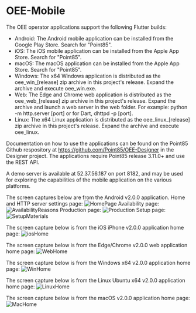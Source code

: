 # OEE-Mobile
The OEE operator applications support the following Flutter builds:
* Android: The Android mobile application can be installed from the Google Play Store.  Search for "Point85".  
* iOS: The iOS mobile application can be installed from the Apple App Store.  Search for "Point85".
* macOS: The macOS application can be installed from the Apple App Store.  Search for "Point85".  
* Windows: The x64 Windows application is distributed as the oee_win_[release] zip archive in this project's release. Expand the archive and execute oee_win.exe.
* Web: The Edge and Chrome web application is distributed as the oee_web_[release] zip archive in this project's release. Expand the archive and launch a web server in the web folder.  For example: python -m http.server [port] or for Dart, dhttpd -p [port].
* Linux: The x64 Linux application is distributed as the oee_linux_[release] zip archive in this project's release. Expand the archive and execute oee_linux.

Documentation on how to use the applications can be found on the Point85 Github respository at https://github.com/Point85/OEE-Designer in the Designer project.  The applications require Point85 release 3.11.0+ and use the REST API.

A demo server is available at 52.37.56.187 on port 8182, and may be used for exploring the capabilities of the mobile application on the various platforms.

The screen captures below are from the Android v2.0.0 application.  Home and HTTP server settings page:
![HomePage](https://github.com/point85/OEE-Mobile/blob/master/docs/HomePageSetup.png)
Availability page:
![AvailabilityReasons](https://github.com/point85/OEE-Mobile/blob/master/docs/AvailabilityPage.png)
Production page:
![Production](https://github.com/point85/OEE-Mobile/blob/master/docs/ProductionPage.png)
Setup page:
![SetupMaterials](https://github.com/point85/OEE-Mobile/blob/master/docs/SetupPage.png)

The screen capture below is from the iOS iPhone v2.0.0 application home page:
![iosHome](https://github.com/point85/OEE-Mobile/blob/master/docs/iOSHome.png)

The screen capture below is from the Edge/Chrome v2.0.0 web application home page:
![WebHome](https://github.com/point85/OEE-Mobile/blob/master/docs/WebHome.png)

The screen capture below is from the Windows x64 v2.0.0 application home page:
![WinHome](https://github.com/point85/OEE-Mobile/blob/master/docs/WinHome.png)

The screen capture below is from the Linux Ubuntu x64 v2.0.0 application home page:
![LinuxHome](https://github.com/point85/OEE-Mobile/blob/master/docs/LinuxHome.png)

The screen capture below is from the macOS v2.0.0 application home page:
![MacHome](https://github.com/point85/OEE-Mobile/blob/master/docs/MacHome.png)


